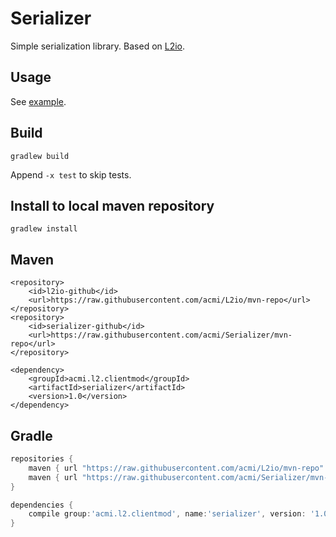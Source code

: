 Serializer
==========
Simple serialization library.
Based on [L2io](https://github.com/acmi/L2io).

Usage
-----
See [example](src/test/java/acmi/l2/clientmod/io/SerializerTests.java).

Build
-----
```
gradlew build
```
Append `-x test` to skip tests.

Install to local maven repository
---------------------------------
```
gradlew install
```

Maven
-----
```maven
<repository>
    <id>l2io-github</id>
    <url>https://raw.githubusercontent.com/acmi/L2io/mvn-repo</url>
</repository>
<repository>
    <id>serializer-github</id>
    <url>https://raw.githubusercontent.com/acmi/Serializer/mvn-repo</url>
</repository>

<dependency>
    <groupId>acmi.l2.clientmod</groupId>
    <artifactId>serializer</artifactId>
    <version>1.0</version>
</dependency>
```

Gradle
------
```gradle
repositories {
    maven { url "https://raw.githubusercontent.com/acmi/L2io/mvn-repo" }
    maven { url "https://raw.githubusercontent.com/acmi/Serializer/mvn-repo" }
}

dependencies {
    compile group:'acmi.l2.clientmod', name:'serializer', version: '1.0'
}
```